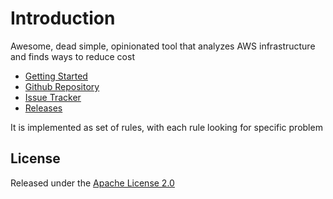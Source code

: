 # Introduction

Awesome, dead simple, opinionated tool that analyzes AWS infrastructure and finds ways to reduce cost

* [Getting Started ](https://vinay-lodha.gitbook.io/greenbot/setup)
* [Github Repository](https://github.com/vinay-lodha/greenbot)
* [Issue Tracker](https://github.com/vinay-lodha/greenbot/issues) 
* [Releases](https://github.com/vinay-lodha/greenbot/releases)

It is implemented as set of rules, with each rule looking for specific problem

## License

Released under the [Apache License 2.0](https://github.com/vinay-lodha/greenbot/blob/master/LICENSE)

